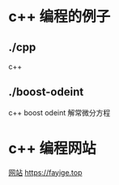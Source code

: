 c++ 编程的例子
================================================================================

./cpp
--------------------------------------------------

c++

./boost-odeint
--------------------------------------------------

c++ boost odeint 解常微分方程

c++ 编程网站
================================================================================

[网站](https://fayige.top) <https://fayige.top>



